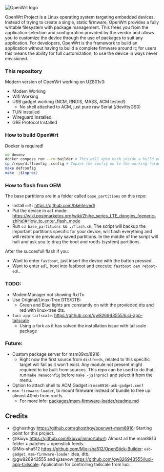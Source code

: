 ![OpenWrt logo](https://raw.githubusercontent.com/openwrt/openwrt/refs/heads/main/include/logo.png)

OpenWrt Project is a Linux operating system targeting embedded devices. Instead
of trying to create a single, static firmware, OpenWrt provides a fully
writable filesystem with package management. This frees you from the
application selection and configuration provided by the vendor and allows you
to customize the device through the use of packages to suit any application.
For developers, OpenWrt is the framework to build an application without having
to build a complete firmware around it; for users this means the ability for
full customization, to use the device in ways never envisioned.

### This repository
Modern version of OpenWrt working on UZ801v3:
- Modem Working
- Wifi Working
- USB gadget working (NCM, RNDIS, MASS, ACM tested!)
  - No shell attached to ACM, just pure raw Serial (/dev/ttyGS0)
- TUN installed
- Wireguard Installed
- GRE Protocol Installed

### How to build OpenWrt
Docker is required!
```bash
cd devenv
docker compose run --rm builder # This will open bash inside a build environment
cp /repo/diffconfig .config # Copies the config on to the working folder
make defconfig
make -j$(nproc)
```

### How to flash from OEM
The base partitions are in a folder called `base_partitions` on this repo:
- Install `edl`: https://github.com/bkerler/edl
- Put the device in `edl` mode: https://wiki.postmarketos.org/wiki/Zhihe_series_LTE_dongles_(generic-zhihe)#How_to_enter_flash_mode
- Run `cd base_partitions && ./flash.sh`. The script will backup the important partitions specific for your device, will flash everything and will restore de previously saved partitions. In the middle of the script will halt and ask you to drag the boot and rootfs (system) partitions.

After the succesfull flash if you:
- Want to enter `fastboot`, just insert the device with the button pressed.
- Want to enter `edl`, boot into fastboot and execute: `fastboot oem reboot-edl`.

### TODO:
- ModemManager not showing Rx/Tx
- Use Original/Linux-Tree DTS/DTB:
  - Green and Blue lights are constantly on with the provieded dts and red with linux-tree dts.
- `luci-app-tailscale`: https://github.com/gw826943555/luci-app-tailscale
  - Using a fork as it has solved the installation issue with tailscale package

### Future:
- Custom package server for msm89xx/8916
  - Right now the first source from `distfeeds`, related to this specific target will fail as it won't exist. Any module not present might required to be built from sources. This repo can be used to do that, run `make menuconfig` before `make -j$(nproc)` and select it from the menu.
- Option to attach shell to ACM Gadget in `msm8916-usb-gadget.conf`
- `msm-firmware-loader`, to mount firmware instead of bundle to free up almost 40mb from rootfs.
  - For more info: [packages/msm-firmware-loader/readme.md](packages/msm-firmware-loader/readme.md)

## Credits
- @ghosthgy https://github.com/ghosthgy/openwrt-msm8916: Starting point for this project.
- @lkiuyu https://github.com/lkiuyu/immortalwrt: Almost all the msm8916 folder + patches + openstick feeds.
- @Mio-sha512 https://github.com/Mio-sha512/OpenStick-Builder: `usb-gadget`, `msm-firmware-loader` idea, dtb.
- @gw826943555 and @asvow https://github.com/gw826943555/luci-app-tailscale: Application for controlling tailscale from luci.
